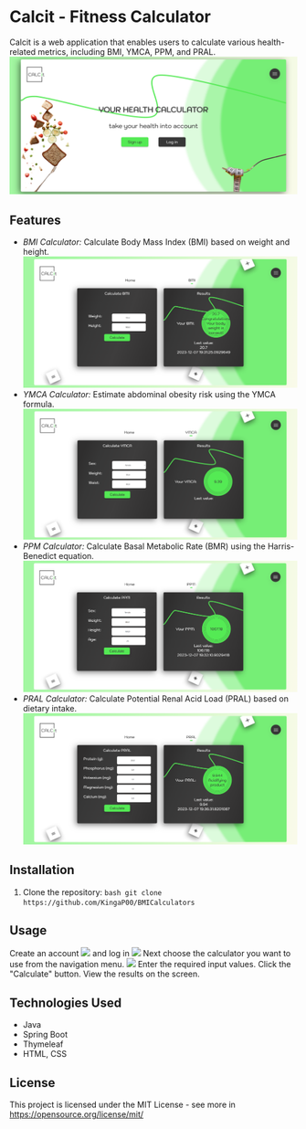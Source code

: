 # Calcit - Fitness Calculator

Calcit is a web application that enables users to calculate various health-related metrics, including BMI, YMCA, PPM, and PRAL.
 ![](calcit/src/main/resources/images/Start.png)

## Features

- *BMI Calculator:* Calculate Body Mass Index (BMI) based on weight and height.
 ![](calcit/src/main/resources/images/BMI.png)
- *YMCA Calculator:* Estimate abdominal obesity risk using the YMCA formula.
  ![](calcit/src/main/resources/images/YMCA1.png)
- *PPM Calculator:* Calculate Basal Metabolic Rate (BMR) using the Harris-Benedict equation.
  ![](calcit/src/main/resources/images/PPM.png)
- *PRAL Calculator:* Calculate Potential Renal Acid Load (PRAL) based on dietary intake.
  ![](calcit/src/main/resources/images/PRAL.png)
	
## Installation

1. Clone the repository:
```bash git clone https://github.com/KingaP00/BMICalculators ```

## Usage
Create an account 
 ![](calcit/src/main/resources/images/Registration.png)
and log in
![](calcit/src/main/resources/images/Log_in.png)
Next choose the calculator you want to use from the navigation menu.
![](calcit/src/main/resources/images/Navigation.png)
Enter the required input values.
Click the "Calculate" button.
View the results on the screen.

## Technologies Used
- Java
- Spring Boot
- Thymeleaf
- HTML, CSS

## License
This project is licensed under the MIT License - see more  in https://opensource.org/license/mit/
